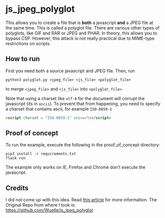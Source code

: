 # js_jpeg_polyglot
This allows you to create a file that is **both** a javascript **and** a JPEG file at the same time. 
This is called a polyglot file. There are various other types of polyglots, like GIF and RAR or JPEG and PHAR.
In theory, this allows you to bypass CSP.
However, this attack is not really practical due to MIME-type restrictions on scripts.

## How to run
First you need both a source javascript and JPEG file. 
Then, run
```
python3 polyglot.py <jpeg_file> <js_file> <polyglot_file>
```
to merge `<jpeg_file>` and `<js_file>` into `<polyglot_file>`.

Note that using a charset like `utf-8` for the document will corrupt the javascript (its in `ascii`). To prevent that from happening, you need to specify a charset that contains ascii,
for example `ISO-8859-1`
```html
<script charset = "ISO-8859-1" src=url></script>
```

## Proof of concept
To run the example, execute the following in the proof_of_concept directory:
```
pip3 install -r requirements.txt
flask run
```
The example only works on IE, Firefox and Chrome don't execute the javascript.

## Credits
I did not come up with this idea. Read [this article](https://portswigger.net/research/bypassing-csp-using-polyglot-jpegs) for more information.
The Original Repo from where I took is: https://github.com/Wuelle/js_jpeg_polyglot
